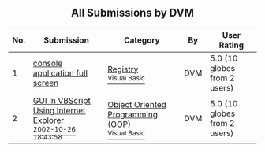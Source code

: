 ﻿<div align="center">

## All Submissions by DVM

</div>

No.  | Submission | Category | By   | User Rating
---- | ---------- | -------- | ---- | -----------
1 | [console application full screen<br />](https://github.com/Planet-Source-Code/dvm-console-application-full-screen__1-42286) | [Registry<br /><sup>Visual Basic</sup>](../ByCategory/registry__1-36.md) | DVM | 5.0 (10 globes from 2 users)
2 | [GUI In VBScript Using Internet Explorer<br /><sup>2002-10-26 18:43:58</sup>](https://github.com/Planet-Source-Code/dvm-gui-in-vbscript-using-internet-explorer__1-42287) | [Object Oriented Programming \(OOP\)<br /><sup>Visual Basic</sup>](../ByCategory/object-oriented-programming-oop__1-47.md) | DVM | 5.0 (10 globes from 2 users)
